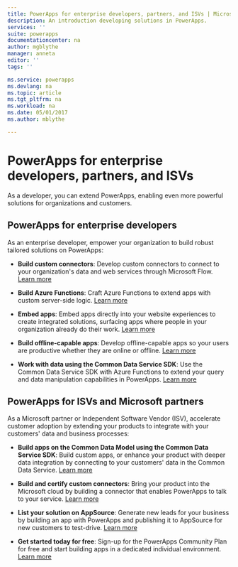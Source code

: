 ```yaml
---
title: PowerApps for enterprise developers, partners, and ISVs | Microsoft Docs
description: An introduction developing solutions in PowerApps.
services: ''
suite: powerapps
documentationcenter: na
author: mgblythe
manager: anneta
editor: ''
tags: ''

ms.service: powerapps
ms.devlang: na
ms.topic: article
ms.tgt_pltfrm: na
ms.workload: na
ms.date: 05/01/2017
ms.author: mblythe

---
```


# PowerApps for enterprise developers, partners, and ISVs

As a developer, you can extend PowerApps, enabling even more powerful solutions for organizations and customers.

## PowerApps for enterprise developers

As an enterprise developer, empower your organization to build robust tailored solutions on PowerApps:

- **Build custom connectors**: Develop custom connectors to connect to your organization's data and web services through Microsoft Flow. [Learn more](https://docs.microsoft.com/connectors/custom-connectors/)

- **Build Azure Functions**: Craft Azure Functions to extend apps with custom server-side logic. [Learn more](https://docs.microsoft.com/azure/azure-functions/functions-powerapps-scenario)

- **Embed apps**: Embed apps directly into your website experiences to create integrated solutions, surfacing apps where people in your organization already do their work. [Learn more](embed-apps-dev.md)

- **Build offline-capable apps**: Develop offline-capable apps so your users are productive whether they are online or offline. [Learn more](../offline-apps.md)

- **Work with data using the Common Data Service SDK**: Use the Common Data Service SDK with Azure Functions to extend your query and data manipulation capabilities in PowerApps. [Learn more](https://aka.ms/whgr2w)

## PowerApps for ISVs and Microsoft partners

As a Microsoft partner or Independent Software Vendor (ISV), accelerate customer adoption by extending your products to integrate with your customers' data and business processes:

- **Build apps on the Common Data Model using the Common Data Service SDK**: Build custom apps, or enhance your product with deeper data integration by connecting to your customers' data in the Common Data Service. [Learn more](https://aka.ms/eek20s)

- **Build and certify custom connectors**: Bring your product into the Microsoft cloud by building a connector that enables PowerApps to talk to your service. [Learn more](https://docs.microsoft.com/connectors/custom-connectors/submit-certification)

- **List your solution on AppSource**: Generate new leads for your business by building an app with PowerApps and publishing it to AppSource for new customers to test-drive. [Learn more](dev-appsource-test-drive.md)

- **Get started today for free**: Sign-up for the PowerApps Community Plan for free and start building apps in a dedicated individual environment. [Learn more](../maker/dev-community-plan.md)